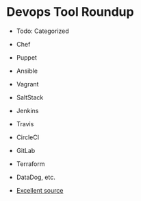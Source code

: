 Devops Tool Roundup
===============

- Todo: Categorized
- Chef
- Puppet
- Ansible
- Vagrant
- SaltStack
- Jenkins
- Travis
- CircleCI
- GitLab
- Terraform
- DataDog, etc.


- [Excellent source](https://blog.gruntwork.io/why-we-use-terraform-and-not-chef-puppet-ansible-saltstack-or-cloudformation-7989dad2865c)

